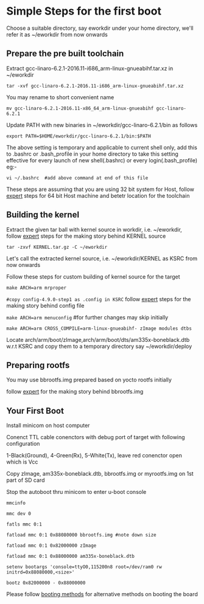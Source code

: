 # Simple Steps for the first boot

Choose a suitable directory, say eworkdir under your home directory, we'll refer it as ~/eworkdir from now onwards

## Prepare the pre built toolchain

Extract gcc-linaro-6.2.1-2016.11-i686_arm-linux-gnueabihf.tar.xz in ~/eworkdir

`tar -xvf gcc-linaro-6.2.1-2016.11-i686_arm-linux-gnueabihf.tar.xz`

You may rename to short convenient name

`mv gcc-linaro-6.2.1-2016.11-x86_64_arm-linux-gnueabihf gcc-linaro-6.2.1`

Update PATH with new binaries in ~/eworkdir/gcc-linaro-6.2.1/bin as follows

`export PATH=$HOME/eworkdir/gcc-linaro-6.2.1/bin:$PATH`

The above setting is temporary and applicable to current shell only, add this to .bashrc or .bash_profile in your home directory to take this setting effective for every launch of new shell(.bashrc) or every login(.bash_profile)
eg:-  

`vi ~/.bashrc  #add above command at end of this file`

These steps are assuming that you are using 32 bit system for Host, follow [expert](02-expert.md) steps for 64 bit Host machine and betetr location for the toolchain

## Building the kernel

Extract the given tar ball with kernel source in workdir, i.e. ~/eworkdir, follow [expert](02-expert.md) steps for the making story behind KERNEL source

`tar -zxvf KERNEL.tar.gz -C ~/eworkdir`

Let's call the extracted kernel source, i.e. ~/eworkdir/KERNEL as KSRC from now onwards

Follow these steps for custom building of kernel source for the target

`make ARCH=arm mrproper`

`#copy config-4.9.0-step1 as .config in KSRC` follow [expert](02-expert.md) steps for the making story behind config file

`make ARCH=arm menuconfig`   #for further changes may skip initially

`make ARCH=arm CROSS_COMPILE=arm-linux-gnueabihf- zImage modules dtbs`

Locate arch/arm/boot/zImage,arch/arm/boot/dts/am335x-boneblack.dtb w.r.t KSRC and copy them to a temporary directory say ~/eworkdir/deploy

## Preparing rootfs

You may use bbrootfs.img prepared based on yocto rootfs  initially 

follow [expert](expert.md) for the making story behind bbrootfs.img

## Your First Boot

Install minicom on host computer

Conenct TTL cable conenctors with debug port of target with following configuration

1-Black(Ground), 4-Green(Rx), 5-White(Tx), leave red conenctor open which is Vcc

Copy zImage, am335x-boneblack.dtb, bbrootfs.img or myrootfs.img on 1st part of SD card

Stop the autoboot thru minicom to enter u-boot console

`mmcinfo`

`mmc dev 0`

`fatls mmc 0:1`

`fatload mmc 0:1 0x88080000 bbrootfs.img #note down size`

`fatload mmc 0:1 0x82000000 zImage`

`fatload mmc 0:1 0x88000000 am335x-boneblack.dtb`

`setenv bootargs 'console=ttyO0,115200n8 root=/dev/ram0 rw initrd=0x88080000,<size>'`

`bootz 0x82000000 - 0x88000000`

Please follow [booting methods](03-booting-methods.md) for alternative methods on booting the board

